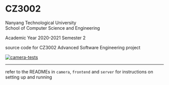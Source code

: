 # CZ3002

Nanyang Technological University  
School of Computer Science and Engineering

Academic Year 2020-2021 Semester 2

source code for CZ3002 Advanced Software Engineering project

[![camera-tests](https://github.com/SebastianLiando/CZ3002/actions/workflows/camera-tests.yml/badge.svg)](https://github.com/SebastianLiando/CZ3002/actions/workflows/camera-tests.yml)

---

refer to the READMEs in `camera`, `frontend` and `server` for instructions on setting up and running
